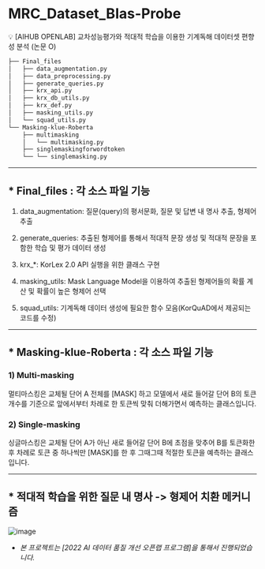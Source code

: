 # MRC_Dataset_BIas-Probe
💡 [AIHUB OPENLAB] 교차성능평가와 적대적 학습을 이용한 기계독해 데이터셋 편향성 분석 (논문 O)

```bash
├── Final_files
│   ├── data_augmentation.py
│   ├── data_preprocessing.py
│   ├── generate_queries.py
│   ├── krx_api.py
│   ├── krx_db_utils.py
│   ├── krx_def.py
│   ├── masking_utils.py
│   └── squad_utils.py
└── Masking-klue-Roberta
    ├── multimasking
    │   └── multimasking.py
    ├── singlemaskingforwordtoken
    └── └── singlemasking.py
``` 
---

## * Final_files : 각 소스 파일 기능

1. data_augmentation: 질문(query)의 평서문화, 질문 및 답변 내 명사 추출, 형제어 추출

2. generate_queries: 추출된 형제어를 통해서 적대적 문장 생성 및 적대적 문장을 포함한 학습 및 평가 데이터 생성

3. krx_*: KorLex 2.0 API 실행을 위한 클래스 구현

4. masking_utils: Mask Language Model을 이용하여 추출된 형제어들의 확률 계산 및 확률이 높은 형제어 선택

5. squad_utils: 기계독해 데이터 생성에 필요한 함수 모음(KorQuAD에서 제공되는 코드를 수정)

---

## * Masking-klue-Roberta : 각 소스 파일 기능


### 1) Multi-masking

멀티마스킹은 교체될 단어 A 전체를 [MASK] 하고 모델에서 새로 들어갈 단어 B의 토큰 개수를 기준으로 앞에서부터 차례로 한 토큰씩 맞춰 더해가면서 예측하는 클래스입니다.


### 2) Single-masking

싱글마스킹은 교체될 단어 A가 아닌 새로 들어갈 단어 B에 초점을 맞추어 B를 토큰화한 후 차례로 토큰 중 하나씩만 [MASK]를 한 후 그때그때 적절한 토큰을 예측하는 클래스입니다.

---

## * 적대적 학습을 위한 질문 내 명사 -> 형제어 치환 메커니즘

![image](https://user-images.githubusercontent.com/64192139/209921910-feabd184-d60c-4def-9b26-c43dd5ece750.png)



* *본 프로젝트는 [2022 AI 데이터 품질 개선 오픈랩 프로그램]을 통해서 진행되었습니다.*
